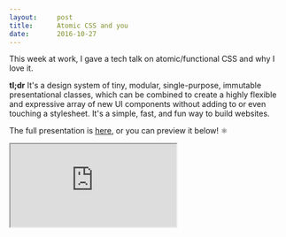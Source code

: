 ```yaml
---
layout:     post
title:      Atomic CSS and you
date:       2016-10-27
---
```


This week at work, I gave a tech talk on atomic/functional CSS and why I love
it.

**tl;dr** It's a design system of tiny, modular, single-purpose, immutable
presentational classes, which can be combined to create a highly flexible and
expressive array of new UI components without adding to or even touching a
stylesheet. It's a simple, fast, and fun way to build websites.

The full presentation is [here](https://brendansudol.com/decks/atomic-css), or
you can preview it below! ⚛

<iframe class='border rounded iframe-deck' src='https://brendansudol.com/decks/atomic-css/#/'></iframe>
